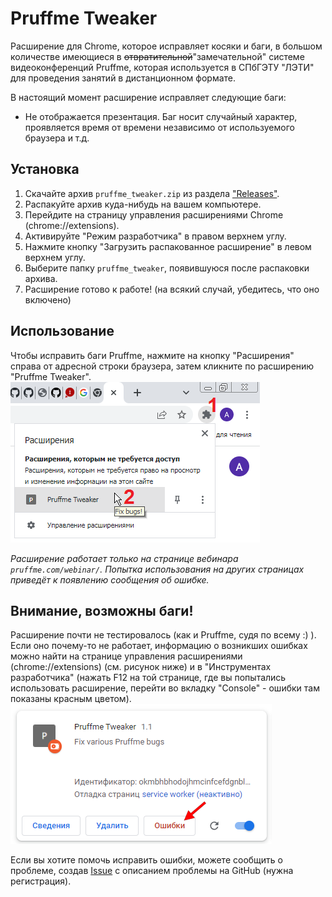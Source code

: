 ﻿# Pruffme Tweaker
Расширение для Chrome, которое исправляет косяки и баги, в большом количестве имеющиеся в ~~отвратительной~~"замечательной" системе видеоконференций Pruffme, которая используется в СПбГЭТУ "ЛЭТИ" для проведения занятий в дистанционном формате.

В настоящий момент расширение исправляет следующие баги:
* Не отображается презентация. Баг носит случайный характер, проявляется время от времени независимо от используемого браузера и т.д.

## Установка

1. Скачайте архив `pruffme_tweaker.zip` из раздела ["Releases"](https://github.com/Trigger239/pruffme_tweaker/releases).
2. Распакуйте архив куда-нибудь на вашем компьютере.
3. Перейдите на страницу управления расширениями Chrome (chrome://extensions).
4. Активируйте "Режим разработчика" в правом верхнем углу.
4. Нажмите кнопку "Загрузить распакованное расширение" в левом верхнем углу.
5. Выберите папку `pruffme_tweaker`, появившуюся после распаковки архива.
6. Расширение готово к работе! (на всякий случай, убедитесь, что оно включено)

## Использование

Чтобы исправить баги Pruffme, нажмите на кнопку "Расширения" справа от адресной строки браузера, затем кликните по расширению "Pruffme Tweaker".
![usage_1](https://raw.githubusercontent.com/Trigger239/pruffme_tweaker/main/assets/images/usage_1.png)

_Расширение работает только на странице вебинара `pruffme.com/webinar/`. Попытка использования на других страницах приведёт к появлению сообщения об ошибке._

## Внимание, возможны баги!

Расширение почти не тестировалось (как и Pruffme, судя по всему :) ). Если оно почему-то не работает, информацию о возникших ошибках можно найти на странице управления расширениями (chrome://extensions) (см. рисунок ниже) и в "Инструментах разработчика" (нажать F12 на той странице, где вы попытались использовать расширение, перейти во вкладку "Console" - ошибки там показаны красным цветом).
![errors_1](https://raw.githubusercontent.com/Trigger239/pruffme_tweaker/main/assets/images/errors_1.png)

Если вы хотите помочь исправить ошибки, можете сообщить о проблеме, создав [Issue](https://github.com/Trigger239/pruffme_tweaker/issues/new) с описанием проблемы на GitHub (нужна регистрация).
